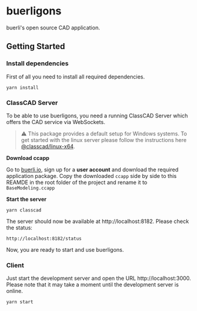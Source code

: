# buerligons

buerli's open source CAD application.

## Getting Started

### Install dependencies

First of all you need to install all required dependencies.

```
yarn install
```

### ClassCAD Server

To be able to use buerligons, you need a running ClassCAD Server which offers the CAD service via WebSockets.

> ⚠️ This package provides a default setup for Windows systems. To get started with the linux server please follow the instructions here [@classcad/linux-x64](https://www.npmjs.com/package/@classcad/linux-x64).

**Download ccapp**

Go to [buerli.io](https://buerli.io), sign up for a **user account** and download the required application package. Copy the downloaded `ccapp` side by side to this REAMDE in the root folder of the project and rename it to `BaseModeling.ccapp`

**Start the server**

```
yarn classcad
```

The server should now be available at http://localhost:8182. Please check the status:

```
http://localhost:8182/status
```

Now, you are ready to start and use buerligons.

### Client

Just start the development server and open the URL http://localhost:3000. Please note that it may take a moment until the development server is online.

```
yarn start
```
